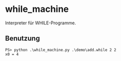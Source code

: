 # while_machine

Interpreter für WHILE-Programme.

## Benutzung

```shell
PS> python .\while_machine.py .\demo\add.while 2 2
x0 = 4
```
